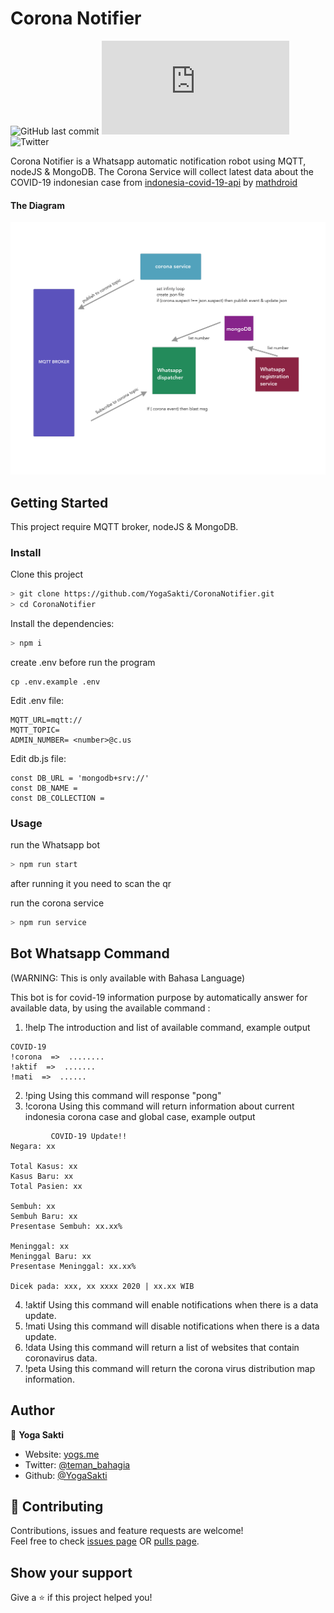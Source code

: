 # Corona Notifier 
![GitHub last commit](https://img.shields.io/github/last-commit/YogaSakti/CoronaNotifier)
[![whatsapp-web.js version](https://img.shields.io/github/package-json/dependency-version/YogaSakti/CoronaNotifier/whatsapp-web.js)](https://www.npmjs.com/package/whatsapp-web.js)
![Twitter](https://img.shields.io/twitter/follow/teman_bahagia?style=social)

Corona Notifier is a Whatsapp automatic notification robot using MQTT, nodeJS & MongoDB. The Corona Service will collect latest data about the COVID-19 indonesian case from [indonesia-covid-19-api](https://indonesia-covid-19.mathdro.id/api) by [mathdroid](https://github.com/mathdroid/indonesia-covid-19-api) 

#### The Diagram
![Diagram](Diagram.png)


## Getting Started

This project require MQTT broker, nodeJS & MongoDB.

### Install
Clone this project

```bash
> git clone https://github.com/YogaSakti/CoronaNotifier.git
> cd CoronaNotifier

```

Install the dependencies:

```bash
> npm i
```

create .env before run the program
```
cp .env.example .env
```

Edit .env file:

```
MQTT_URL=mqtt://
MQTT_TOPIC=
ADMIN_NUMBER= <number>@c.us
```
Edit db.js file:

```
const DB_URL = 'mongodb+srv://'
const DB_NAME = 
const DB_COLLECTION =
```

### Usage
run the Whatsapp bot

```bash
> npm run start
```

after running it you need to scan the qr

run the corona service 

```bash
> npm run service
```

## Bot Whatsapp Command
(WARNING: This is only available with Bahasa Language)

This bot is for covid-19 information purpose by automatically answer for available data, by using the available command :
1. !help 
The introduction and list of available command, example output
```
COVID-19 
!corona  =>  ........
!aktif  =>  .......
!mati  =>  ......
```
2. !ping 
Using this command will response "pong"
3. !corona 
Using this command will return information about current indonesia corona case and global case, example output
```
         COVID-19 Update!!
Negara: xx

Total Kasus: xx
Kasus Baru: xx
Total Pasien: xx

Sembuh: xx
Sembuh Baru: xx
Presentase Sembuh: xx.xx%

Meninggal: xx
Meninggal Baru: xx
Presentase Meninggal: xx.xx%

Dicek pada: xxx, xx xxxx 2020 | xx.xx WIB
```
4. !aktif 
Using this command will enable notifications when there is a data update.
5. !mati 
Using this command will disable notifications when there is a data update.
6. !data
Using this command will return a list of websites that contain coronavirus data.
7. !peta 
Using this command will return the corona virus distribution map information.

## Author

👤 **Yoga Sakti**

* Website: [yogs.me](https://yogs.me)
* Twitter: [@teman_bahagia](https://twitter.com/teman_bahagia)
* Github: [@YogaSakti](https://github.com/YogaSakti)

## 🤝 Contributing

Contributions, issues and feature requests are welcome!<br />Feel free to check [issues page](https://github.com/YogaSakti/CoronaNotifier/issues) OR [pulls page](https://github.com/YogaSakti/CoronaNotifier/pulls). 

## Show your support

Give a ⭐️ if this project helped you!
